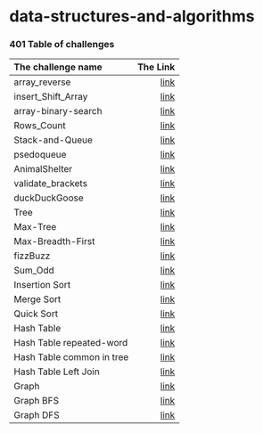 # data-structures-and-algorithms

### 401 Table of challenges

| The challenge name        |                                                                   The Link |
|:--------------------------|---------------------------------------------------------------------------:|
| array_reverse             |                                                   [link](./array-reverse/) | 
| insert_Shift_Array        |                                                [link](./insertShiftArray/) | 
| array-binary-search       |                                             [link](./array-binary-search/) | 
| Rows_Count                |                                              [link](./2D-Array-Row-Count/) | 
| Stack-and-Queue           |                       [link](./stack-and-queue/app/src/main/java/com/pkg/) | 
| psedoqueue                |            [link](./stack-and-queue/app/src/main/java/com/pkg/psedoqueue/) | 
| AnimalShelter             |         [link](./stack-and-queue/app/src/main/java/com/pkg/AnimalShelter/) |
| validate_brackets	        |      [link](./stack-and-queue/app/src/main/java/com/pkg/validatebrackets/) | 
| duckDuckGoose             |         [link](./stack-and-queue/app/src/main/java/com/pkg/duckDuckGoose/) | 
| Tree                      |                              [link](./Tree/app/src/main/java/com/pkg/tree) | 
| Max-Tree                  |           [link](./Tree/app/src/main/java/com/pkg/tree/Tree-max/README.md) | 
| Max-Breadth-First         | [link](./Tree/app/src/main/java/com/pkg/tree/Tree-breadth-first/README.md) |
| fizzBuzz                  |           [link](./Tree/app/src/main/java/com/pkg/tree/fizzBuzz/README.md) | 
| Sum_Odd                   |            [link](./Tree/app/src/main/java/com/pkg/tree/Sum_Odd/README.md) | 
| Insertion Sort            |                                          [link](./InsertionSort/Readme.md) | 
| Merge Sort                |                                           [link](./Merge%20Sort/README.md) |
| Quick Sort                |                                             [link](./Quick_Sort/README.md) |
| Hash Table                |                                                        [link](./HashTable) |
| Hash Table repeated-word  |                                            [link](./HashTable/README31.md) |
| Hash Table common in tree |                                            [link](./HashTable/README32.md) |
| Hash Table Left Join      |                                            [link](./HashTable/README33.md) |
| Graph                     |                                                  [link](./Graph/README.md) |
| Graph  BFS                |                                                [link](./Graph/README36.md) |
| Graph  DFS                |                                                [link](./Graph/README38.md) |









